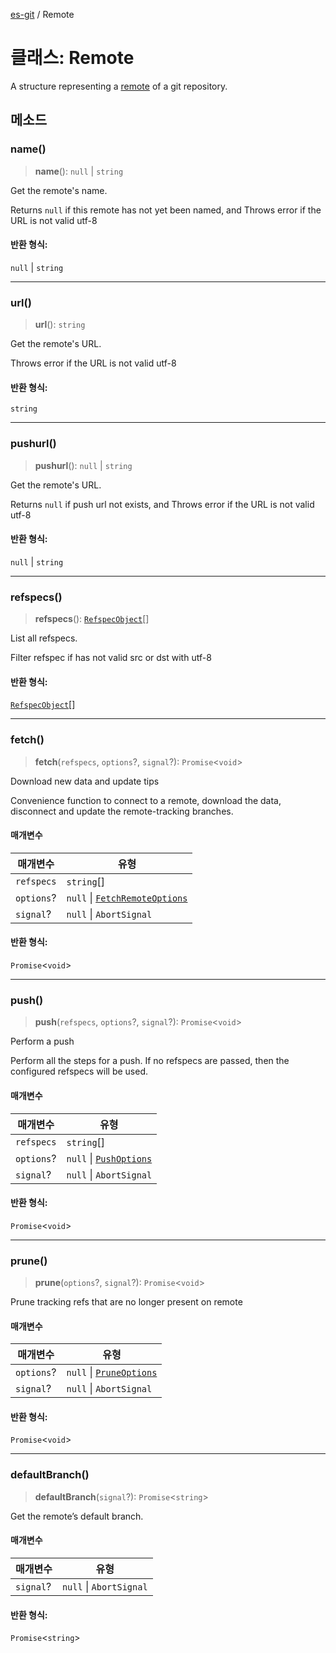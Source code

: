 [es-git](../globals.md) / Remote

# 클래스: Remote

A structure representing a [remote][1] of a git repository.

[1]: http://git-scm.com/book/en/Git-Basics-Working-with-Remotes

## 메소드

### name()

> **name**(): `null` \| `string`

Get the remote's name.

Returns `null` if this remote has not yet been named, and
Throws error if the URL is not valid utf-8

#### 반환 형식:

`null` \| `string`

***

### url()

> **url**(): `string`

Get the remote's URL.

Throws error if the URL is not valid utf-8

#### 반환 형식:

`string`

***

### pushurl()

> **pushurl**(): `null` \| `string`

Get the remote's URL.

Returns `null` if push url not exists, and
Throws error if the URL is not valid utf-8

#### 반환 형식:

`null` \| `string`

***

### refspecs()

> **refspecs**(): [`RefspecObject`](../interfaces/RefspecObject.md)[]

List all refspecs.

Filter refspec if has not valid src or dst with utf-8

#### 반환 형식:

[`RefspecObject`](../interfaces/RefspecObject.md)[]

***

### fetch()

> **fetch**(`refspecs`, `options`?, `signal`?): `Promise`\<`void`\>

Download new data and update tips

Convenience function to connect to a remote, download the data, disconnect and update the remote-tracking branches.

#### 매개변수

| 매개변수 | 유형 |
| ------ | ------ |
| `refspecs` | `string`[] |
| `options`? | `null` \| [`FetchRemoteOptions`](../interfaces/FetchRemoteOptions.md) |
| `signal`? | `null` \| `AbortSignal` |

#### 반환 형식:

`Promise`\<`void`\>

***

### push()

> **push**(`refspecs`, `options`?, `signal`?): `Promise`\<`void`\>

Perform a push

Perform all the steps for a push.
If no refspecs are passed, then the configured refspecs will be used.

#### 매개변수

| 매개변수 | 유형 |
| ------ | ------ |
| `refspecs` | `string`[] |
| `options`? | `null` \| [`PushOptions`](../interfaces/PushOptions.md) |
| `signal`? | `null` \| `AbortSignal` |

#### 반환 형식:

`Promise`\<`void`\>

***

### prune()

> **prune**(`options`?, `signal`?): `Promise`\<`void`\>

Prune tracking refs that are no longer present on remote

#### 매개변수

| 매개변수 | 유형 |
| ------ | ------ |
| `options`? | `null` \| [`PruneOptions`](../interfaces/PruneOptions.md) |
| `signal`? | `null` \| `AbortSignal` |

#### 반환 형식:

`Promise`\<`void`\>

***

### defaultBranch()

> **defaultBranch**(`signal`?): `Promise`\<`string`\>

Get the remote’s default branch.

#### 매개변수

| 매개변수 | 유형 |
| ------ | ------ |
| `signal`? | `null` \| `AbortSignal` |

#### 반환 형식:

`Promise`\<`string`\>
